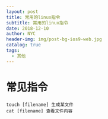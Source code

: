 ```yaml
---
layout: post
title: 常用的linux指令
subtitle: 常用的linux指令
date: 2018-12-10
author: NYC
header-img: img/post-bg-ios9-web.jpg
catalog: true
tags:
  - 其他
---
```


# 常见指令

```
touch [filename] 生成某文件
cat [filename] 查看文件内容

```